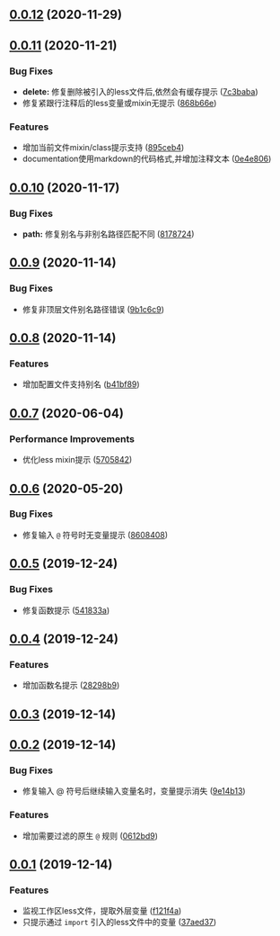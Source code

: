 ## [0.0.12](https://github.com/moesuiga/vscode-less-variable-helper/compare/v0.0.11...v0.0.12) (2020-11-29)



## [0.0.11](https://github.com/moesuiga/vscode-less-variable-helper/compare/v0.0.10...v0.0.11) (2020-11-21)


### Bug Fixes

* **delete:** 修复删除被引入的less文件后,依然会有缓存提示 ([7c3baba](https://github.com/moesuiga/vscode-less-variable-helper/commit/7c3babaca62c84b77e352dde84c51846e19b5d9b))
* 修复紧跟行注释后的less变量或mixin无提示 ([868b66e](https://github.com/moesuiga/vscode-less-variable-helper/commit/868b66e6901c9b190a92197e11899bd0294ab2ae))


### Features

* 增加当前文件mixin/class提示支持 ([895ceb4](https://github.com/moesuiga/vscode-less-variable-helper/commit/895ceb45a166decd349cb7820053230baabbaa3f))
* documentation使用markdown的代码格式,并增加注释文本 ([0e4e806](https://github.com/moesuiga/vscode-less-variable-helper/commit/0e4e8063e835ab8ff868c93c0349a491c0014070))



## [0.0.10](https://github.com/moesuiga/vscode-less-variable-helper/compare/v0.0.9...v0.0.10) (2020-11-17)


### Bug Fixes

* **path:** 修复别名与非别名路径匹配不同 ([8178724](https://github.com/moesuiga/vscode-less-variable-helper/commit/817872446f6f238c18bb4224e01cfe78d950a08d))



## [0.0.9](https://github.com/moesuiga/vscode-less-variable-helper/compare/v0.0.8...v0.0.9) (2020-11-14)


### Bug Fixes

* 修复非顶层文件别名路径错误 ([9b1c6c9](https://github.com/moesuiga/vscode-less-variable-helper/commit/9b1c6c95ef6dea5222481772a5e06a0848fd3b8a))



## [0.0.8](https://github.com/moesuiga/vscode-less-variable-helper/compare/v0.0.7...v0.0.8) (2020-11-14)


### Features

* 增加配置文件支持别名 ([b41bf89](https://github.com/moesuiga/vscode-less-variable-helper/commit/b41bf89fffdda5961cd6e5e0f878049e15fbaec4))



## [0.0.7](https://github.com/moesuiga/vscode-less-variable-helper/compare/v0.0.6...v0.0.7) (2020-06-04)


### Performance Improvements

* 优化less mixin提示 ([5705842](https://github.com/moesuiga/vscode-less-variable-helper/commit/5705842119a5751283f385c56b303a9db7271e66))



## [0.0.6](https://github.com/moesuiga/vscode-less-variable-helper/compare/v0.0.5...v0.0.6) (2020-05-20)


### Bug Fixes

* 修复输入 `@` 符号时无变量提示 ([8608408](https://github.com/moesuiga/vscode-less-variable-helper/commit/8608408dd4d544484e2f170a01970d82fd28811e))



## [0.0.5](https://github.com/moesuiga/vscode-less-variable-helper/compare/v0.0.4...v0.0.5) (2019-12-24)


### Bug Fixes

* 修复函数提示 ([541833a](https://github.com/moesuiga/vscode-less-variable-helper/commit/541833aa64840bf7e6de3cf7f3b172890679699f))



## [0.0.4](https://github.com/moesuiga/vscode-less-variable-helper/compare/v0.0.3...v0.0.4) (2019-12-24)


### Features

* 增加函数名提示 ([28298b9](https://github.com/moesuiga/vscode-less-variable-helper/commit/28298b9a59d75b42d6458ef743dd8e0c56fa50eb))



## [0.0.3](https://github.com/moesuiga/vscode-less-variable-helper/compare/v0.0.2...v0.0.3) (2019-12-14)



## [0.0.2](https://github.com/moesuiga/vscode-less-variable-helper/compare/v0.0.1...v0.0.2) (2019-12-14)


### Bug Fixes

* 修复输入 @ 符号后继续输入变量名时，变量提示消失 ([9e14b13](https://github.com/moesuiga/vscode-less-variable-helper/commit/9e14b13a559c737c1231e25a5681063fc47b3985))


### Features

* 增加需要过滤的原生 `@` 规则 ([0612bd9](https://github.com/moesuiga/vscode-less-variable-helper/commit/0612bd90656aa8489a7719bc5e79eb100d83b2bc))



## [0.0.1](https://github.com/moesuiga/vscode-less-variable-helper/compare/f121f4a376de3b715f367982ab68022159a87458...v0.0.1) (2019-12-14)


### Features

* 监视工作区less文件，提取外层变量 ([f121f4a](https://github.com/moesuiga/vscode-less-variable-helper/commit/f121f4a376de3b715f367982ab68022159a87458))
* 只提示通过 `import` 引入的less文件中的变量 ([37aed37](https://github.com/moesuiga/vscode-less-variable-helper/commit/37aed3723cef208b6f6fc6d247f0f450e8db49e5))




